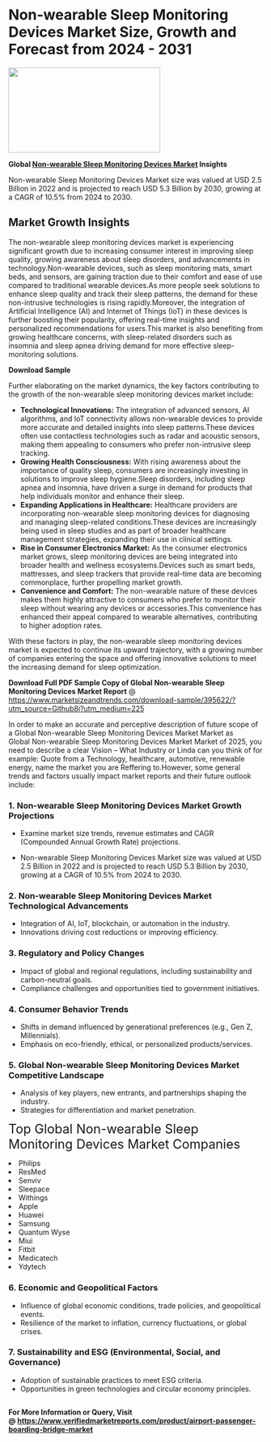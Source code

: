<H1>Non-wearable Sleep Monitoring Devices Market Size, Growth and Forecast from 2024 - 2031</H1><img class="aligncenter size-medium wp-image-584254" src="https://thirdeyenews.in/wp-content/uploads/2024/09/Global-Market-Research-300x168.jpeg" alt="" width="300" height="168" /><p><strong>Global&nbsp;<a href="https://www.marketsizeandtrends.com/download-sample/395622/?utm_source=Github8j?utm_medium=225">Non-wearable Sleep Monitoring Devices Market</a> Insights</strong></p><p>Non-wearable Sleep Monitoring Devices Market size was valued at USD 2.5 Billion in 2022 and is projected to reach USD 5.3 Billion by 2030, growing at a CAGR of 10.5% from 2024 to 2030.</p><p><h2>Market Growth Insights</h2> <p>The non-wearable sleep monitoring devices market is experiencing significant growth due to increasing consumer interest in improving sleep quality, growing awareness about sleep disorders, and advancements in technology.Non-wearable devices, such as sleep monitoring mats, smart beds, and sensors, are gaining traction due to their comfort and ease of use compared to traditional wearable devices.As more people seek solutions to enhance sleep quality and track their sleep patterns, the demand for these non-intrusive technologies is rising rapidly.Moreover, the integration of Artificial Intelligence (AI) and Internet of Things (IoT) in these devices is further boosting their popularity, offering real-time insights and personalized recommendations for users.This market is also benefiting from growing healthcare concerns, with sleep-related disorders such as insomnia and sleep apnea driving demand for more effective sleep-monitoring solutions.</p> <p><strong>Download Sample</strong></p> <p>Further elaborating on the market dynamics, the key factors contributing to the growth of the non-wearable sleep monitoring devices market include:</p> <ul> <li><strong>Technological Innovations:</strong> The integration of advanced sensors, AI algorithms, and IoT connectivity allows non-wearable devices to provide more accurate and detailed insights into sleep patterns.These devices often use contactless technologies such as radar and acoustic sensors, making them appealing to consumers who prefer non-intrusive sleep tracking.</li> <li><strong>Growing Health Consciousness:</strong> With rising awareness about the importance of quality sleep, consumers are increasingly investing in solutions to improve sleep hygiene.Sleep disorders, including sleep apnea and insomnia, have driven a surge in demand for products that help individuals monitor and enhance their sleep.</li> <li><strong>Expanding Applications in Healthcare:</strong> Healthcare providers are incorporating non-wearable sleep monitoring devices for diagnosing and managing sleep-related conditions.These devices are increasingly being used in sleep studies and as part of broader healthcare management strategies, expanding their use in clinical settings.</li> <li><strong>Rise in Consumer Electronics Market:</strong> As the consumer electronics market grows, sleep monitoring devices are being integrated into broader health and wellness ecosystems.Devices such as smart beds, mattresses, and sleep trackers that provide real-time data are becoming commonplace, further propelling market growth.</li> <li><strong>Convenience and Comfort:</strong> The non-wearable nature of these devices makes them highly attractive to consumers who prefer to monitor their sleep without wearing any devices or accessories.This convenience has enhanced their appeal compared to wearable alternatives, contributing to higher adoption rates.</li> </ul> <p>With these factors in play, the non-wearable sleep monitoring devices market is expected to continue its upward trajectory, with a growing number of companies entering the space and offering innovative solutions to meet the increasing demand for sleep optimization.</p> <p><span class=""><strong>Download Full PDF Sample Copy of Global Non-wearable Sleep Monitoring Devices Market Report</strong> @ <a href="https://www.marketsizeandtrends.com/download-sample/395622/?utm_source=Github8j?utm_medium=225" target="_blank">https://www.marketsizeandtrends.com/download-sample/395622/?utm_source=Github8j?utm_medium=225</a></span></p><p>In order to make an accurate and perceptive description of future scope of a Global&nbsp;Non-wearable Sleep Monitoring Devices Market Market as Global&nbsp;Non-wearable Sleep Monitoring Devices Market Market of 2025, you need to describe a clear Vision &ndash; What Industry or Linda can you think of for example: Quote from a Technology, healthcare, automotive, renewable energy, name the market you are Reffering to.However, some general trends and factors usually impact market reports and their future outlook include:</p><h3>1.&nbsp;<strong>Non-wearable Sleep Monitoring Devices Market Growth Projections</strong></h3><ul><li>Examine market size trends, revenue estimates and CAGR (Compounded Annual Growth Rate) projections.</li><li><p>Non-wearable Sleep Monitoring Devices Market size was valued at USD 2.5 Billion in 2022 and is projected to reach USD 5.3 Billion by 2030, growing at a CAGR of 10.5% from 2024 to 2030.</p></li></ul><h3>2.&nbsp;<strong>Non-wearable Sleep Monitoring Devices Market Technological Advancements</strong></h3><ul><li>Integration of AI, IoT, blockchain, or automation in the industry.</li><li>Innovations driving cost reductions or improving efficiency.</li></ul><h3>3.&nbsp;<strong>Regulatory and Policy Changes</strong></h3><ul><li>Impact of global and regional regulations, including sustainability and carbon-neutral goals.</li><li>Compliance challenges and opportunities tied to government initiatives.</li></ul><h3>4.&nbsp;<strong>Consumer Behavior Trends</strong></h3><ul><li>Shifts in demand influenced by generational preferences (e.g., Gen Z, Millennials).</li><li>Emphasis on eco-friendly, ethical, or personalized products/services.</li></ul><h3>5.&nbsp;<strong>Global Non-wearable Sleep Monitoring Devices Market Competitive Landscape</strong></h3><ul><li>Analysis of key players, new entrants, and partnerships shaping the industry.</li><li>Strategies for differentiation and market penetration.</li></ul><p data-pm-slice="1 1 []"><span style="color: inherit; font-family: inherit; font-size: 25px;">Top Global Non-wearable Sleep Monitoring Devices Market Companies</span></p><div class="" data-test-id=""><p><li>Philips</li><li> ResMed</li><li> Senviv</li><li> Sleepace</li><li> Withings</li><li> Apple</li><li> Huawei</li><li> Samsung</li><li> Quantum Wyse</li><li> Miui</li><li> Fitbit</li><li> Medicatech</li><li> Ydytech</li></p></div><h3>6.&nbsp;<strong>Economic and Geopolitical Factors</strong></h3><ul><li>Influence of global economic conditions, trade policies, and geopolitical events.</li><li>Resilience of the market to inflation, currency fluctuations, or global crises.</li></ul><h3>7.&nbsp;<strong>Sustainability and ESG (Environmental, Social, and Governance)</strong></h3><ul><li>Adoption of sustainable practices to meet ESG criteria.</li><li>Opportunities in green technologies and circular economy principles.</li></ul><h2><strong style="font-size: 14px;">For More Information or Query, Visit @&nbsp;</strong><a style="background-color: #ffffff; font-size: 14px;" href="https://www.marketsizeandtrends.com/report/non-wearable-sleep-monitoring-devices-market/" target="_blank">https://www.verifiedmarketreports.com/product/airport-passenger-boarding-bridge-market</a></h2>